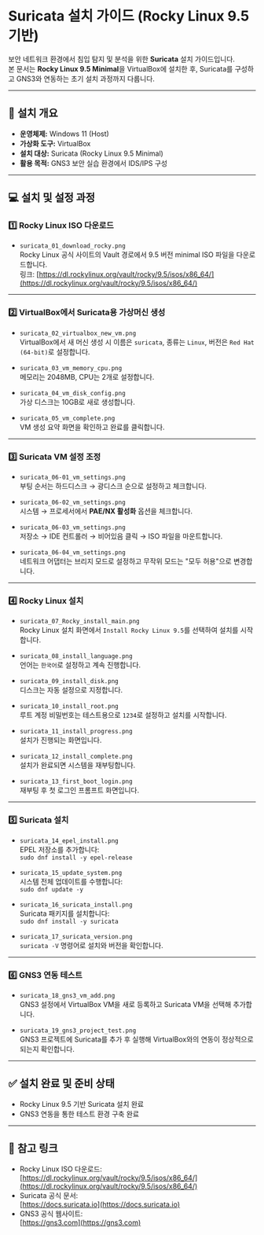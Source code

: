 # Suricata 설치 가이드 (Rocky Linux 9.5 기반)

보안 네트워크 환경에서 침입 탐지 및 분석을 위한 **Suricata** 설치 가이드입니다.  
본 문서는 **Rocky Linux 9.5 Minimal**을 VirtualBox에 설치한 후, Suricata를 구성하고 GNS3와 연동하는 초기 설치 과정까지 다룹니다.

---

## 📌 설치 개요

- **운영체제:** Windows 11 (Host)  
- **가상화 도구:** VirtualBox  
- **설치 대상:** Suricata (Rocky Linux 9.5 Minimal)  
- **활용 목적:** GNS3 보안 실습 환경에서 IDS/IPS 구성

---

## 💻 설치 및 설정 과정

### 1️⃣ Rocky Linux ISO 다운로드

- `suricata_01_download_rocky.png`  
  Rocky Linux 공식 사이트의 Vault 경로에서 9.5 버전 minimal ISO 파일을 다운로드합니다.  
  링크: [https://dl.rockylinux.org/vault/rocky/9.5/isos/x86_64/](https://dl.rockylinux.org/vault/rocky/9.5/isos/x86_64/)

---

### 2️⃣ VirtualBox에서 Suricata용 가상머신 생성

- `suricata_02_virtualbox_new_vm.png`  
  VirtualBox에서 새 머신 생성 시 이름은 `suricata`, 종류는 `Linux`, 버전은 `Red Hat (64-bit)`로 설정합니다.

- `suricata_03_vm_memory_cpu.png`  
  메모리는 2048MB, CPU는 2개로 설정합니다.

- `suricata_04_vm_disk_config.png`  
  가상 디스크는 10GB로 새로 생성합니다.

- `suricata_05_vm_complete.png`  
  VM 생성 요약 화면을 확인하고 완료를 클릭합니다.

---

### 3️⃣ Suricata VM 설정 조정

- `suricata_06-01_vm_settings.png`  
  부팅 순서는 하드디스크 → 광디스크 순으로 설정하고 체크합니다.

- `suricata_06-02_vm_settings.png`  
  시스템 → 프로세서에서 **PAE/NX 활성화** 옵션을 체크합니다.

- `suricata_06-03_vm_settings.png`  
  저장소 → IDE 컨트롤러 → 비어있음 클릭 → ISO 파일을 마운트합니다.

- `suricata_06-04_vm_settings.png`  
  네트워크 어댑터는 브리지 모드로 설정하고 무작위 모드는 "모두 허용"으로 변경합니다.

---

### 4️⃣ Rocky Linux 설치

- `suricata_07_Rocky_install_main.png`  
  Rocky Linux 설치 화면에서 `Install Rocky Linux 9.5`를 선택하여 설치를 시작합니다.

- `suricata_08_install_language.png`  
  언어는 `한국어`로 설정하고 계속 진행합니다.

- `suricata_09_install_disk.png`  
  디스크는 자동 설정으로 지정합니다.

- `suricata_10_install_root.png`  
  루트 계정 비밀번호는 테스트용으로 `1234`로 설정하고 설치를 시작합니다.

- `suricata_11_install_progress.png`  
  설치가 진행되는 화면입니다.

- `suricata_12_install_complete.png`  
  설치가 완료되면 시스템을 재부팅합니다.

- `suricata_13_first_boot_login.png`  
  재부팅 후 첫 로그인 프롬프트 화면입니다.

---

### 5️⃣ Suricata 설치

- `suricata_14_epel_install.png`  
  EPEL 저장소를 추가합니다:  
  `sudo dnf install -y epel-release`

- `suricata_15_update_system.png`  
  시스템 전체 업데이트를 수행합니다:  
  `sudo dnf update -y`

- `suricata_16_suricata_install.png`  
  Suricata 패키지를 설치합니다:  
  `sudo dnf install -y suricata`

- `suricata_17_suricata_version.png`  
  `suricata -V` 명령어로 설치와 버전을 확인합니다.

---

### 6️⃣ GNS3 연동 테스트

- `suricata_18_gns3_vm_add.png`  
  GNS3 설정에서 VirtualBox VM을 새로 등록하고 Suricata VM을 선택해 추가합니다.

- `suricata_19_gns3_project_test.png`  
  GNS3 프로젝트에 Suricata를 추가 후 실행해 VirtualBox와의 연동이 정상적으로 되는지 확인합니다.

---

## ✅ 설치 완료 및 준비 상태

- Rocky Linux 9.5 기반 Suricata 설치 완료  
- GNS3 연동을 통한 테스트 환경 구축 완료

---

## 📎 참고 링크

- Rocky Linux ISO 다운로드:  
  [https://dl.rockylinux.org/vault/rocky/9.5/isos/x86_64/](https://dl.rockylinux.org/vault/rocky/9.5/isos/x86_64/)  
- Suricata 공식 문서:  
  [https://docs.suricata.io](https://docs.suricata.io)  
- GNS3 공식 웹사이트:  
  [https://gns3.com](https://gns3.com)
